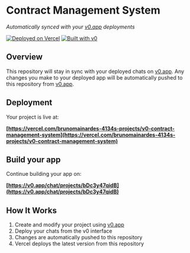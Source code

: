 # Contract Management System

*Automatically synced with your [v0.app](https://v0.app) deployments*

[![Deployed on Vercel](https://img.shields.io/badge/Deployed%20on-Vercel-black?style=for-the-badge&logo=vercel)](https://vercel.com/brunomainardes-4134s-projects/v0-contract-management-system)
[![Built with v0](https://img.shields.io/badge/Built%20with-v0.app-black?style=for-the-badge)](https://v0.app/chat/projects/bDc3y47qidB)

## Overview

This repository will stay in sync with your deployed chats on [v0.app](https://v0.app).
Any changes you make to your deployed app will be automatically pushed to this repository from [v0.app](https://v0.app).

## Deployment

Your project is live at:

**[https://vercel.com/brunomainardes-4134s-projects/v0-contract-management-system](https://vercel.com/brunomainardes-4134s-projects/v0-contract-management-system)**

## Build your app

Continue building your app on:

**[https://v0.app/chat/projects/bDc3y47qidB](https://v0.app/chat/projects/bDc3y47qidB)**

## How It Works

1. Create and modify your project using [v0.app](https://v0.app)
2. Deploy your chats from the v0 interface
3. Changes are automatically pushed to this repository
4. Vercel deploys the latest version from this repository
